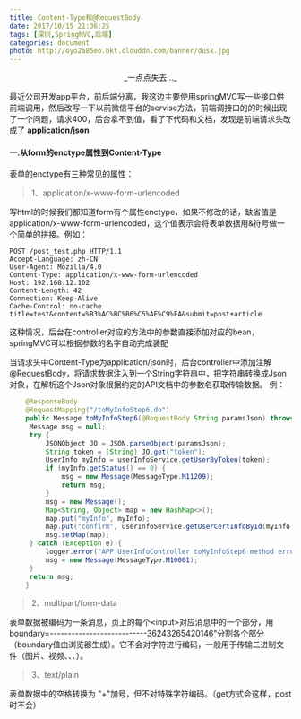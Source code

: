 ```yaml
---
title: Content-Type和@RequestBody
date: 2017/10/15 21:36:25
tags: [深圳,SpringMVC,后端]
categories: document
photo: http://oyo2a85eo.bkt.clouddn.com/banner/dusk.jpg
---
```


<center>_一点点失去..._</center>
<!-- more -->

最近公司开发app平台，前后端分离，我这边主要使用springMVC写一些接口供前端调用，然后改写一下以前微信平台的servise方法，前端调接口的的时候出现了一个问题，请求400，后台拿不到值，看了下代码和文档，发现是前端请求头改成了 **application/json**

#### 一.从form的enctype属性到Content-Type

表单的enctype有三种常见的属性：
>1、application/x-www-form-urlencoded

写html的时候我们都知道form有个属性enctype，如果不修改的话，缺省值是application/x-www-form-urlencoded，这个值表示会将表单数据用&符号做一个简单的拼接。例如：
```
POST /post_test.php HTTP/1.1
Accept-Language: zh-CN
User-Agent: Mozilla/4.0
Content-Type: application/x-www-form-urlencoded
Host: 192.168.12.102
Content-Length: 42
Connection: Keep-Alive
Cache-Control: no-cache
title=test&content=%B3%AC%BC%B6%C5%AE%C9%FA&submit=post+article
```
这种情况，后台在controller对应的方法中的参数直接添加对应的bean，springMVC可以根据参数的名字自动完成装配

当请求头中Content-Type为application/json时，后台controller中添加注解@RequestBody，将请求数据注入到一个String字符串中，把字符串转换成Json对象，在解析这个Json对象根据约定的API文档中的参数名获取传输数据。
例：
```java
    @ResponseBody
    @RequestMapping("/toMyInfoStep6.do")
    public Message toMyInfoStep6(@RequestBody String paramsJson) throws IOException {
     Message msg = null;
     try {
         JSONObject JO = JSON.parseObject(paramsJson);
         String token = (String) JO.get("token");
         UserInfo myInfo = userInfoService.getUserByToken(token);
         if (myInfo.getStatus() == 0) {
             msg = new Message(MessageType.M11209);
             return msg;
         }
         msg = new Message();
         Map<String, Object> map = new HashMap<>();
         map.put("myInfo", myInfo);
         map.put("confirm", userInfoService.getUserCertInfoById(myInfo.getId()));
         msg.setMap(map);
     } catch (Exception e) {
         logger.error("APP UserInfoController toMyInfoStep6 method error", e);
         msg = new Message(MessageType.M10001);
     }
     return msg;
    }
```

>2、multipart/form-data

表单数据被编码为一条消息，页上的每个&lt;input&gt;对应消息中的一个部分，用boundary=---------------------------36243265420146"分割各个部分（boundary值由浏览器生成）。它不会对字符进行编码，一般用于传输二进制文件（图片、视频、、、）。

>3、text/plain

表单数据中的空格转换为 "+"加号，但不对特殊字符编码。（get方式会这样，post时不会）
